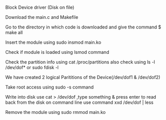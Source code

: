 Block Device driver (Disk on file)

Download the main.c and Makefile

Go to the directory in which code is downloaded and give the command $ make all

Insert the module using sudo insmod main.ko

Check if module is loaded using lsmod command

Check the partition info using cat /proc/partitions also check using ls -l /dev/dof* or sudo fdisk -l

We have created 2 logical Parititions of the Device(/dev/dof1 & /dev/dof2)

Take root access using sudo -s command

Write into disk use cat > /dev/dof ,type something & press enter to read back from the disk on command line use command xxd /dev/dof | less

Remove the module using sudo rmmod main.ko
